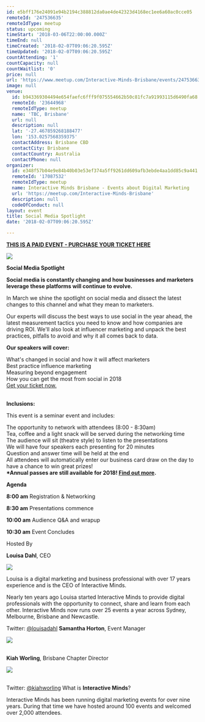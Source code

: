 ```yaml
---
id: e5bff176e24091e94b2194c388812da0ae4de42323d4168ec1ee6a60ac0cce05
remoteId: '247536635'
remoteIdType: meetup
status: upcoming
timeStart: '2018-03-06T22:00:00.000Z'
timeEnd: null
timeCreated: '2018-02-07T09:06:20.595Z'
timeUpdated: '2018-02-07T09:06:20.595Z'
countAttending: '1'
countCapacity: null
countWaitlist: '0'
price: null
url: 'https://www.meetup.com/Interactive-Minds-Brisbane/events/247536635/'
image: null
venue:
  id: b943369304494e654faefc6fff9f075554662b50c81fc7a91993115d6490fa68
  remoteId: '23644968'
  remoteIdType: meetup
  name: 'TBC, Brisbane'
  url: null
  description: null
  lat: '-27.467859268188477'
  lon: '153.0257568359375'
  contactAddress: Brisbane CBD
  contactCity: Brisbane
  contactCountry: Australia
  contactPhone: null
organizer:
  id: e348f57b04e9e84b40b03e53ef374a5ff9261dd609afb3ebde4aa1dd85c9a441
  remoteId: '17087532'
  remoteIdType: meetup
  name: Interactive Minds Brisbane - Events about Digital Marketing
  url: 'https://meetup.com/Interactive-Minds-Brisbane'
  description: null
  codeOfConduct: null
layout: event
title: Social Media Spotlight
date: '2018-02-07T09:06:20.595Z'

---
```

<p><b><a href="https://www.interactiveminds.com/events/details/interactive-minds-brisbane-presents-social-media-spotlight"> THIS IS A PAID EVENT - PURCHASE YOUR TICKET HERE </a></b></p> <p><img src="https://res.cloudinary.com/startup-grind/image/upload/c_fill,f_auto,g_center,h_150,q_auto:good,w_150/v1/softlayer0/80135C1/media/v1/AUTH_d0619b05-07fc-49f0-8249-da585ea45ce5/interactiveminds/events/Brisbane_square_ohSRcs5.jpg" /></p> <p><b>Social Media Spotlight</b></p> <p><b>Social media is constantly changing and how businesses and marketers leverage these platforms will continue to evolve.</b></p> <p>In March we shine the spotlight on social media and dissect the latest changes to this channel and what they mean to marketers.</p> <p>Our experts will discuss the best ways to use social in the year ahead, the latest measurement tactics you need to know and how companies are driving ROI. We'll also look at influencer marketing and unpack the best practices, pitfalls to avoid and why it all comes back to data.</p> <p><b>Our speakers will cover:</b></p> <p>What's changed in social and how it will affect marketers<br/>Best practice influence marketing<br/>Measuring beyond engagement<br/>How you can get the most from social in 2018<br/><a href="https://www.interactiveminds.com/events/details/interactive-minds-brisbane-presents-social-media-spotlight#react-event-purchase-root">Get your ticket now.</a></p> <p><br/><b>Inclusions:</b></p> <p>This event is a seminar event and includes: </p> <p>The opportunity to network with attendees (8:00 - 8:30am)<br/>Tea, coffee and a light snack will be served during the networking time<br/>The audience will sit (theatre style) to listen to the presentations<br/>We will have four speakers each presenting for 20 minutes<br/>Question and answer time will be held at the end<br/>All attendees will automatically enter our business card draw on the day to have a chance to win great prizes!<br/><b>*Annual passes are still available for 2018! <a href="https://www.interactiveminds.com/annual-passes/brisbane-annual-passes/">Find out more</a>.</b></p> <p><b>Agenda</b></p> <p><b>8:00 am</b> Registration &amp; Networking</p> <p><b>8:30 am</b> Presentations commence</p> <p><b>10:00 am</b> Audience Q&amp;A and wrapup</p> <p><b>10:30 am</b> Event Concludes</p> <p>Hosted By</p> <p><b>Louisa Dahl</b>, CEO</p> <p><img src="https://res.cloudinary.com/startup-grind/image/upload/c_fill,f_auto,g_center,h_700,q_auto:good,w_700/v1/softlayer0/80135C1/media/v1/AUTH_d0619b05-07fc-49f0-8249-da585ea45ce5/interactiveminds/avatars/LouisaDahl_Headshot2017.jpg" /></p> <p>Louisa is a digital marketing and business professional with over 17 years experience and is the CEO of Interactive Minds.</p> <p>Nearly ten years ago Louisa started Interactive Minds to provide digital professionals with the opportunity to connect, share and learn from each other. Interactive Minds now runs over 25 events a year across Sydney, Melbourne, Brisbane and Newcastle.</p> <p>

Twitter: <a href="http://twitter.com/louisadahl">@louisadahl</a> <b>Samantha Horton</b>, Event Manager</p> <p><img src="https://res.cloudinary.com/startup-grind/image/upload/c_fill,f_auto,g_center,h_700,q_auto:good,w_700/v1/softlayer0/80135C1/media/v1/AUTH_d0619b05-07fc-49f0-8249-da585ea45ce5/interactiveminds/avatars/samantha_horton.jpg" /></p> <p><br/><b>Kiah Worling</b>, Brisbane Chapter Director</p> <p><img src="https://res.cloudinary.com/startup-grind/image/upload/c_fill,f_auto,g_center,h_700,q_auto:good,w_700/v1/softlayer0/80135C1/media/v1/AUTH_d0619b05-07fc-49f0-8249-da585ea45ce5/interactiveminds/avatars/kiah_worling_FFOjrDL.jpg" /></p> <p><br/>Twitter: <a href="http://twitter.com/kiahworling">@kiahworling</a> What is <b>Interactive Minds</b>?</p> <p>Interactive Minds has been running digital marketing events for over nine years. During that time we have hosted around 100 events and welcomed over 2,000 attendees.</p>
